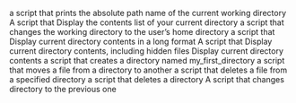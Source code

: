 a script that prints the absolute path name of the current working directory
A script that Display the contents list of your current directory
a script that changes the working directory to the user’s home directory
a script that Display current directory contents in a long format
A script that Display current directory contents, including hidden files
Display current directory contents
a script that creates a directory named my_first_directory
a script that moves a file from a directory to another
a script that deletes a file from a specified directory
a script that deletes a directory
A script that changes directory to the previous one
